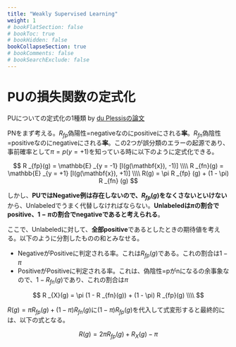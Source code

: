 ```yaml
---
title: "Weakly Supervised Learning"
weight: 1
# bookFlatSection: false
# bookToc: true
# bookHidden: false
bookCollapseSection: true
# bookComments: false
# bookSearchExclude: false
---
```


# PUの損失関数の定式化

PUについての定式化の1種類 by [du Plessisの論文](https://proceedings.neurips.cc/paper_files/paper/2014/file/35051070e572e47d2c26c241ab88307f-Paper.pdf)

PNをまず考える。$R _{fp}$偽陽性=negativeなのにpositiveにされる**率**。$R _{fn}$偽陰性=positiveなのにnegativeにされる**率**。この2つが誤分類のエラーの起源であり、事前確率として$\pi = p(y = +1)$を知っている時に以下のように定式化できる。

$$
R _{fp}(g) = \mathbb{E} _{y = -1} [l(g(\mathbf{x}), -1)] \\\\ 
R _{fn}(g) = \mathbb{E} _{y = +1} [l(g(\mathbf{x}), +1)] \\\\ 
R(g) = \pi R _{fp} (g) + (1 - \pi) R _{fn} (g)
$$

しかし、**PUではNegative例は存在しないので、$R _{fp}(g)$をなくさないといけない**から、Unlabeledでうまく代替しなければならない。**Unlabeledは$\pi$の割合でpositive、$1 - \pi$の割合でnegativeであると考えられる**。

ここで、Unlabeledに対して、**全部positive**であるとしたときの期待値を考える。以下のように分割したものの和とみなせる。

- NegativeがPositiveに判定される率。これは$R _{fp}(g)$である。これの割合は$1 - \pi$
- PositiveがPositiveに判定される率。これは、偽陰性=pがnになるの余事象なので、$1 - R _{fn}(g)$であり、これの割合は$\pi$

$$
R _{X}(g) = \pi (1 - R _{fn}(g)) + (1 - \pi) R _{fp}(g) \\\\ 
$$

$R(g) = \pi R _{fp} (g) + (1 - \pi) R _{fn} (g)$に$(1 - \pi) R _{fp}(g)$を代入して式変形すると最終的には、以下の式となる。

$$
R(g) = 2\pi R _{fp}(g) + R _{X}(g) - \pi
$$

